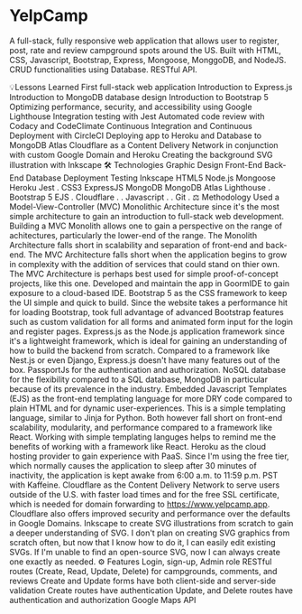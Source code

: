 # YelpCamp

A full-stack, fully responsive web application that allows user to register, post, rate and review campground spots around the US. Built with HTML, CSS, Javascript, Bootstrap, Express, Mongoose, MonggoDB, and NodeJS. CRUD functionalities using Database. RESTful API.

    
💡Lessons Learned
First full-stack web application
Introduction to Express.js
Introduction to MongoDB database design
Introduction to Bootstrap 5
Optimizing performance, security, and accessibility using Google Lighthouse
Integration testing with Jest
Automated code review with Codacy and CodeClimate
Continuous Integration and Continuous Deployment with CircleCI
Deploying app to Heroku and Database to MongoDB Atlas
Cloudflare as a Content Delivery Network in conjunction with custom Google Domain and Heroku
Creating the background SVG illustration with Inkscape
🛠 Technologies
Graphic Design	Front-End	Back-End	Database	Deployment	Testing
Inkscape	HTML5	Node.js	Mongoose	Heroku	Jest
.	CSS3	ExpressJS	MongoDB	MongoDB Atlas	Lighthouse
.	Bootstrap 5	EJS	.	Cloudflare	.
.	Javascript	.	.	Git	.
⚖️ Methodology
Used a Model-View-Controller (MVC) Monolithic Architecture since it's the most simple architecture to gain an introduction to full-stack web development. Building a MVC Monolith allows one to gain a perspective on the range of achitectures, particularly the lower-end of the range. The Monolith Architecture falls short in scalability and separation of front-end and back-end. The MVC Architecture falls short when the application begins to grow in complexity with the addition of services that could stand on thier own. The MVC Architecture is perhaps best used for simple proof-of-concept projects, like this one.
Developed and maintain the app in GoormIDE to gain exposure to a cloud-based IDE.
Bootstrap 5 as the CSS framework to keep the UI simple and quick to build. Since the website takes a performance hit for loading Bootstrap, took full advantage of advanced Bootstrap features such as custom validation for all forms and animated form input for the login and register pages.
Express.js as the Node.js application framework since it's a lightweight framework, which is ideal for gaining an understanding of how to build the backend from scratch. Compared to a framework like Nest.js or even Django, Express.js doesn't have many features out of the box.
PassportJs for the authentication and authorization.
NoSQL database for the flexibility compared to a SQL database, MongoDB in particular because of its prevalence in the industry.
Embedded Javascript Templates (EJS) as the front-end templating language for more DRY code compared to plain HTML and for dynamic user-experiences. This is a simple templating language, similar to Jinja for Python. Both however fall short on front-end scalability, modularity, and performance compared to a framework like React. Working with simple templating languges helps to remind me the benefits of working with a framework like React.
Heroku as the cloud hosting provider to gain experience with PaaS. Since I'm using the free tier, which normally causes the application to sleep after 30 minutes of inactivity, the application is kept awake from 6:00 a.m. to 11:59 p.m. PST with Kaffeine.
Cloudflare as the Content Delivery Network to serve users outside of the U.S. with faster load times and for the free SSL certificate, which is needed for domain forwarding to https://www.yelpcamp.app. Cloudflare also offers improved security and performance over the defaults in Google Domains.
Inkscape to create SVG illustrations from scratch to gain a deeper understanding of SVG. I don't plan on creating SVG graphics from scratch often, but now that I know how to do it, I can easily edit existing SVGs. If I'm unable to find an open-source SVG, now I can always create one exactly as needed.
⚙️ Features
Login, sign-up, Admin role
RESTful routes (Create, Read, Update, Delete) for campgrounds, comments, and reviews
Create and Update forms have both client-side and server-side validation
Create routes have authentication
Update, and Delete routes have authentication and authorization
Google Maps API
